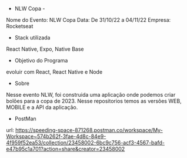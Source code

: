 - NLW Copa - 

Nome do Evento: NLW Copa
Data: De 31/10/22 a 04/11/22
Empresa: Rocketseat

- Stack utilizada

React Native, Expo, Native Base

- Objetivo do Programa

evoluir com React, React Native e Node

- Sobre 

Nesse evento NLW, foi construida uma aplicação onde podemos criar bolões para a copa de 2023.
Nesse repositorios temos as versões WEB, MOBILE e a API da aplicação.

- PostMan

url: https://speeding-space-871268.postman.co/workspace/My-Workspace~574b262f-3fae-4d8c-84e9-4f959f52ea53/collection/23458002-6bc9c756-acf3-4567-bafd-e47b95c1a701?action=share&creator=23458002
